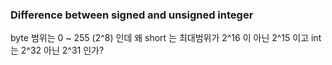 ### Difference between signed and unsigned integer
byte 범위는 0 ~ 255 (2^8) 인데 왜 short 는 최대범위가 2^16 이 아닌 2^15 이고
int 는 2^32 아닌 2^31 인가?

